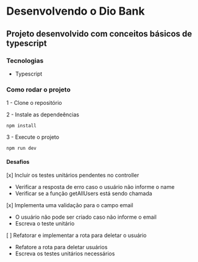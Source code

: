 # Desenvolvendo o Dio Bank

## Projeto desenvolvido com conceitos básicos de typescript

### Tecnologias

- Typescript

### Como rodar o projeto

1 - Clone o repositório

2 - Instale as dependeências

    npm install

3 - Execute o projeto

    npm run dev

#### Desafios

[x] Incluir os testes unitários pendentes no controller

- Verificar a resposta de erro caso o usuário não informe o name
- Verificar se a função getAllUsers está sendo chamada

[x] Implementa uma validação para o campo email

- O usuário nâo pode ser criado caso não informe o email
- Escreva o teste unitário

[ ] Refatorar e implementar a rota para deletar o usuário

- Refatore a rota para deletar usuários
- Escreva os testes unitários necessários
